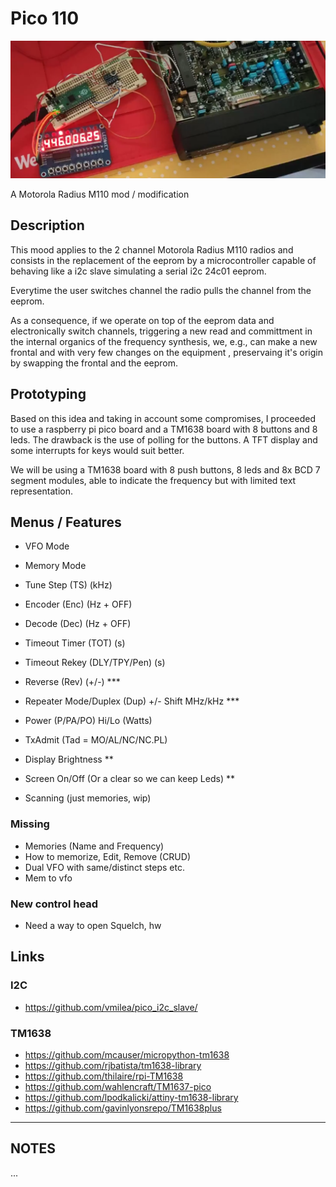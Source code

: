 # Pico 110 

![pico110](images/pico110.png "Pico110 prototype 1")

A Motorola Radius M110 mod / modification

## Description

This mood applies to the 2 channel Motorola Radius M110 radios and consists in 
the replacement of the eeprom by a microcontroller capable of behaving like a i2c
slave simulating a serial i2c 24c01 eeprom. 

Everytime the user switches channel the radio pulls the channel from the eeprom.

As a consequence, if we operate on top of the eeprom data and electronically switch
channels, triggering a new read and committment in the internal organics of the frequency
synthesis, we, e.g., can make a new frontal and with very few changes on the equipment
, preservaing it's origin by swapping the frontal and the eeprom.


## Prototyping

Based on this idea and taking in account some compromises, I proceeded to use a raspberry
pi pico board and a TM1638 board with 8 buttons and 8 leds. The drawback is the use of polling
for the buttons. A TFT display and some interrupts for keys would suit better.

We will be using a TM1638 board with 8 push buttons, 8 leds and 8x BCD 7 segment
modules, able to indicate the frequency but with limited text representation.

## Menus / Features

- VFO Mode
- Memory Mode
- Tune Step (TS) (kHz)
- Encoder (Enc) (Hz + OFF)
- Decode (Dec) (Hz + OFF)
- Timeout Timer (TOT) (s)
- Timeout Rekey (DLY/TPY/Pen) (s)
- Reverse (Rev) (+/-) ***
- Repeater Mode/Duplex (Dup) +/- Shift MHz/kHz ***
- Power (P/PA/PO) Hi/Lo (Watts)
- TxAdmit (Tad = MO/AL/NC/NC.PL)

- Display Brightness **
- Screen On/Off (Or a clear so we can keep Leds) ** 
- Scanning (just memories, wip)

### Missing

- Memories (Name and Frequency)
- How to memorize, Edit, Remove (CRUD)
- Dual VFO with same/distinct steps etc.
- Mem to vfo

### New control head

- Need a way to open Squelch, hw

## Links

### I2C

- https://github.com/vmilea/pico_i2c_slave/

### TM1638

- https://github.com/mcauser/micropython-tm1638
- https://github.com/rjbatista/tm1638-library
- https://github.com/thilaire/rpi-TM1638
- https://github.com/wahlencraft/TM1637-pico
- https://github.com/lpodkalicki/attiny-tm1638-library
- https://github.com/gavinlyonsrepo/TM1638plus


---

## NOTES

...
